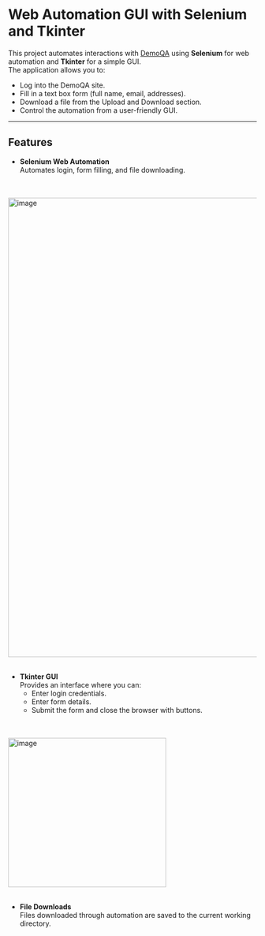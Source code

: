 # Web Automation GUI with Selenium and Tkinter

This project automates interactions with [DemoQA](https://demoqa.com/) using **Selenium** for web automation and **Tkinter** for a simple GUI.  
The application allows you to:

- Log into the DemoQA site.
- Fill in a text box form (full name, email, addresses).
- Download a file from the Upload and Download section.
- Control the automation from a user-friendly GUI.

---

## Features

- **Selenium Web Automation**  
  Automates login, form filling, and file downloading.

<br><br>
<img width="1387" height="932" alt="image" src="https://github.com/user-attachments/assets/90944d97-4f6d-425a-8930-060a3c6cc9c0" />
<br><br>

- **Tkinter GUI**  
  Provides an interface where you can:
  - Enter login credentials.
  - Enter form details.
  - Submit the form and close the browser with buttons.
 
<br><br>
<img width="320" height="303" alt="image" src="https://github.com/user-attachments/assets/306ba431-dcf7-4563-9a0d-67c0329d649e" />
<br><br>

- **File Downloads**  
  Files downloaded through automation are saved to the current working directory.
